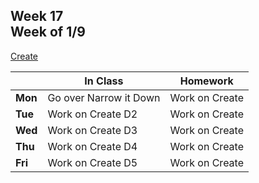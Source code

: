 ## Week 17 <br>Week of 1/9

[Create](/apcsp/curriculum/pt/create)

  |       |In Class               |Homework   |
  |-------|---------              |---------  |
  |**Mon**|Go over Narrow it Down |Work on Create |
  |**Tue**|Work on Create D2 |Work on Create |
  |**Wed**|Work on Create D3 |Work on Create |
  |**Thu**|Work on Create D4 |Work on Create |
  |**Fri**|Work on Create D5 |Work on Create |

<!-- <img src="https://pbs.twimg.com/media/EatR2YNU4AIzJ8N.jpg" alt="filter pset blur" height="400"> -->

<meta http-equiv="refresh" content="300"/>
